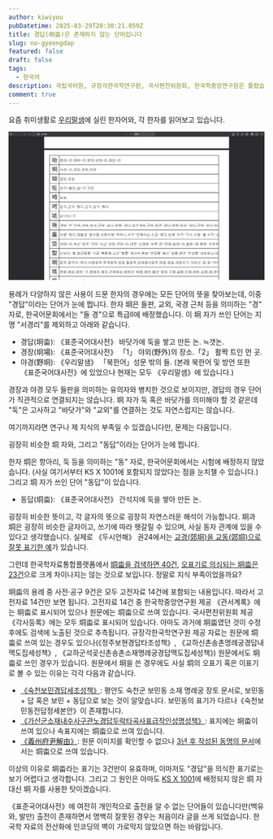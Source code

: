 ```yaml
---
author: kiwiyou
pubDatetime: 2025-03-29T20:30:21.059Z
title: 경답(坰畓)은 존재하지 않는 단어입니다
slug: no-gyeongdap
featured: false
draft: false
tags:
  - 한국어
description: 국립국어원, 규장각한국학연구원, 국사편찬위원회, 한국학중앙연구원은 틀렸습니다.
comment: true
---
```


요즘 취미생활로 [우리말샘](https://opendict.korean.go.kr)에 실린 한자어와, 각 한자를 읽어보고 있습니다.

![각 한자와 한자를 포함한 단어의 목록이 표시된 표의 스크린숏, 멀 경 자에 "경답", 항아리 동 자에 "동뚝"으로 끝나는 여러 단어가 보인다.](../../assets/hanja-pdf.png)

용례가 다양하지 않은 사용이 드문 한자의 경우에는 모든 단어의 뜻을 찾아보는데, 이중 "경답"이라는 단어가 눈에 띕니다.
한자 坰은 들판, 교외, 국경 근처 등을 의미하는 "경" 자로, 한국어문회에서는 "들 경"으로 특급Ⅱ에 배정했습니다.
이 坰 자가 쓰인 단어는 지명 "서경리"를 제외하고 아래와 같습니다.

- 경답(坰畓): 《표준국어대사전》 바닷가에 둑을 쌓고 만든 논. ≒갯논.
- 경장(坰場): 《표준국어대사전》 「1」 야외(野外)의 장소.「2」 활짝 트인 먼 곳.
- 야경(野坰): 《우리말샘》 「북한어」성문 밖의 들. (본래 북한어 및 방언 또한 《표준국어대사전》에 있었으나 현재는 모두 《우리말샘》에 있습니다.)

경장과 야경 모두 들판을 의미하는 유의자와 병치한 것으로 보이지만, 경답의 경우 단어가 직관적으로 연결되지는 않습니다.
坰 자가 둑 혹은 바닷가를 의미해야 할 것 같은데 "둑"은 고사하고 "바닷가"와 "교외"를 연결하는 것도 자연스럽지는 않습니다.

여기까지라면 연구나 제 지식의 부족일 수 있겠습니다만, 문제는 다음입니다.

굉장히 비슷한 垌 자와, 그리고 "동답"이라는 단어가 눈에 띕니다.

한자 垌은 항아리, 둑 등을 의미하는 "동" 자로, 한국어문회에서는 시험에 배정하지 않았습니다. (사실 여기서부터 KS X 1001에 포함되지 않았다는 점을 눈치챌 수 있습니다.)
그리고 垌 자가 쓰인 단어 "동답"이 있습니다.

- 동답(垌畓): 《표준국어대사전》 간석지에 둑을 쌓아 만든 논.

굉장히 비슷한 뜻이고, 각 글자의 뜻으로 굉장히 자연스러운 해석이 가능합니다.
坰과 垌은 굉장히 비슷한 글자이고, 쓰기에 따라 헷갈릴 수 있으며, 사실 동자 관계에 있을 수 있다고 생각했습니다.
실제로 《두시언해》 권24에서는 [교경(郊坰)을 교동(郊垌)으로 잘못 표기한 예](https://find.xn--gt1b.xyz/source?name=%EB%91%90%EC%8B%9C%EC%96%B8%ED%95%B424%20%EC%88%98%EC%A0%95&n=106&hl=%E5%9E%8C&is=no)가 있습니다.

그런데 한국학자료통합플랫폼에서 [垌畓을 검색하면 40건](https://kdp.aks.ac.kr/search/list?q=query%E2%80%A0%E5%9E%8C%E7%95%93), [오표기로 의심되는 坰畓은 23건](https://kdp.aks.ac.kr/search/list?q=query%E2%80%A0%E5%9D%B0%E7%95%93)으로 크게 차이나지는 않는 것으로 보입니다.
정말로 지식 부족이었을까요?

坰畓의 용례 중 사전·공구 9건은 모두 고전자료 14건에 포함되는 내용입니다. 따라서 고전자료 14건만 보면 됩니다.
고전자료 14건 중 한국학중앙연구원 제공 《관서계록》에는 坰畓로 표시되어 있으나 원문에는 垌畓으로 쓰여 있습니다.
국사편찬위원회 제공 《각사등록》에는 모두 垌畓로 표시되어 있습니다. 아마도 과거에 坰畓였던 것이 수정 후에도 검색에 노출된 것으로 추측됩니다.
규장각한국학연구원 제공 자료는 원문에 垌畓로 쓰여 있는 경우도 있으나(《정주보현경답타조성책》, 《교하신촌송촌명례궁경답내맥도집세성책》, 《교하군석곶신촌송촌소재명례궁경답맥도집세성책》) 원문에서도 坰畓로 쓰인 경우가 있습니다.
원문에서 坰을 쓴 경우에도 사실 垌의 오표기 혹은 이표기로 볼 수 있는 이유는 각각 다음과 같습니다.

- [《숙천보민경답세조성책》](https://kyudb.snu.ac.kr/book/view.do?book_cd=GK20783_00): 평안도 숙천군 보민동 소재 명례궁 장토 문서로, 보민동 + 답 혹은 보민 + 동답으로 보는 것이 알맞습니다. 보민동의 표기가 다르나《숙천보민동전답정세본안》이 존재합니다.
- [《가산군소재내수사구관노경답두락타곡사표급작인성명성책》](https://kyudb.snu.ac.kr/book/view.do?book_cd=GK22085_00): 표지에는 坰畓이 쓰여 있으나 속표지에는 垌畓으로 쓰여 있습니다.
- [《義州府尹解由》](https://kyudb.snu.ac.kr/book/view.do?book_cd=TM15414_00): 원문 이미지를 확인할 수 없으나 [3년 후 작성된 동명의 문서](https://kyudb.snu.ac.kr/book/view.do?book_cd=TM15415_00)에서는 垌畓으로 쓰여 있습니다.

이상의 이유로 坰畓라는 표기는 3건만이 유효하며, 이마저도 "경답"을 의식한 표기로는 보기 어렵다고 생각합니다.
그리고 그 원인은 아마도 [KS X 1001](https://en.wiktionary.org/wiki/Appendix:Korean_Hanja_by_KS_X_1001_hangyol_code)에 배정되지 않은 垌 자 대신 坰 자를 사용한 탓이겠습니다.

《표준국어대사전》에 여전히 개인적으로 출전을 알 수 없는 단어들이 있습니다만(백유와, 발만) 출전이 존재하면서 명백히 잘못된 경우는 처음이라 글을 쓰게 되었습니다.
한국학 자료의 전산화에 인코딩의 벽이 가로막지 않았으면 하는 바람입니다.
